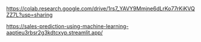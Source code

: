https://colab.research.google.com/drive/1rs7_YAVY9Mmjne6dLrKo77rKiKVQZZ7L?usp=sharing

https://sales-prediction-using-machine-learning-aaptieu3rbsr2g3kdtcxyp.streamlit.app/
